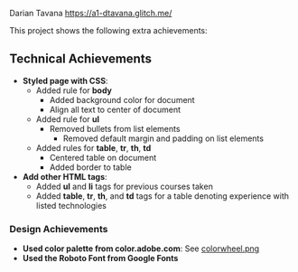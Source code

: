 Darian Tavana
https://a1-dtavana.glitch.me/

This project shows the following extra achievements:

## Technical Achievements

- **Styled page with CSS**:
  - Added rule for **body**
    - Added background color for document
    - Align all text to center of document
  - Added rule for **ul**
    - Removed bullets from list elements
      - Removed default margin and padding on list elements
  - Added rules for **table**, **tr**, **th**, **td**
    - Centered table on document
    - Added border to table
- **Add other HTML tags**:
  - Added **ul** and **li** tags for previous courses taken
  - Added **table**, **tr**, **th**, and **td** tags for a table denoting experience with listed technologies

### Design Achievements

- **Used color palette from color.adobe.com**: See [colorwheel.png](colorwheel.png)
- **Used the Roboto Font from Google Fonts**

